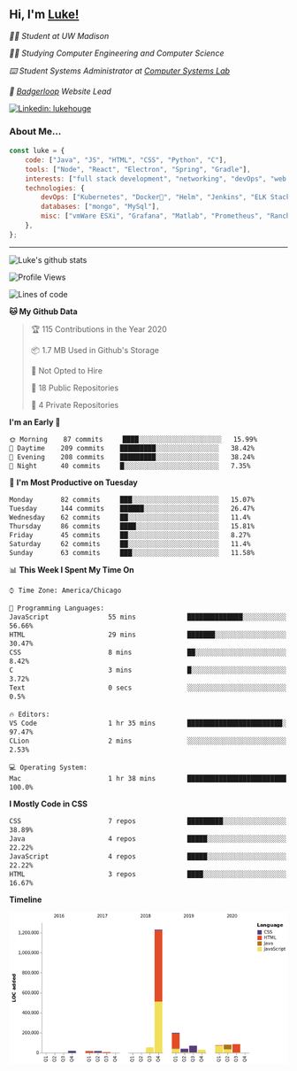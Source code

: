 <h2> Hi, I'm <a href="https://www.lukehouge.com">Luke!</a></h2>

<p><em>👨‍🎓 Student at UW Madison</em></p>
<p><em>🧑‍💻 Studying Computer Engineering and Computer Science</em></p>
<p><em>⌨️ Student Systems Administrator at <a href="https://csl.cs.wisc.edu/">Computer Systems Lab</a></em></p>
<p><em>🚆  <a href="https://badgerloop.com">Badgerloop</a> Website Lead</em></p>


[![Linkedin: lukehouge](https://img.shields.io/badge/-lukehouge-blue?style=flat-square&logo=Linkedin&logoColor=white&link=https://www.linkedin.com/in/lukehouge/)](https://www.linkedin.com/in/lukehouge/)

### About Me...  

```javascript
const luke = {
    code: ["Java", "JS", "HTML", "CSS", "Python", "C"],
    tools: ["Node", "React", "Electron", "Spring", "Gradle"],
    interests: ["full stack development", "networking", "devOps", "web dev", "photography"],
    technologies: {
        devOps: ["Kubernetes", "Docker🐳", "Helm", "Jenkins", "ELK Stack"],
        databases: ["mongo", "MySql"],
        misc: ["vmWare ESXi", "Grafana", "Matlab", "Prometheus", "Rancher", "Cisco"]
    },
};
```
---

![Luke's github stats](https://github-readme-stats.vercel.app/api?username=lukehouge&show_icons=true&theme=dracula)

<!--START_SECTION:waka-->
![Profile Views](http://img.shields.io/badge/Profile%20Views-0-blue)

![Lines of code](https://img.shields.io/badge/From%20Hello%20World%20I%27ve%20Written-3.6%20million%20lines%20of%20code-blue)

**🐱 My Github Data** 

> 🏆 115 Contributions in the Year 2020
 > 
> 📦 1.7 MB Used in Github's Storage 
 > 
> 🚫 Not Opted to Hire
 > 
> 📜 18 Public Repositories
 > 
> 🔑 4 Private Repositories 

**I'm an Early 🐤** 

```text
🌞 Morning    87 commits     ████░░░░░░░░░░░░░░░░░░░░░   15.99% 
🌆 Daytime    209 commits    █████████░░░░░░░░░░░░░░░░   38.42% 
🌃 Evening    208 commits    █████████░░░░░░░░░░░░░░░░   38.24% 
🌙 Night      40 commits     █░░░░░░░░░░░░░░░░░░░░░░░░   7.35%

```
📅 **I'm Most Productive on Tuesday** 

```text
Monday       82 commits     ███░░░░░░░░░░░░░░░░░░░░░░   15.07% 
Tuesday      144 commits    ██████░░░░░░░░░░░░░░░░░░░   26.47% 
Wednesday    62 commits     ██░░░░░░░░░░░░░░░░░░░░░░░   11.4% 
Thursday     86 commits     ████░░░░░░░░░░░░░░░░░░░░░   15.81% 
Friday       45 commits     ██░░░░░░░░░░░░░░░░░░░░░░░   8.27% 
Saturday     62 commits     ██░░░░░░░░░░░░░░░░░░░░░░░   11.4% 
Sunday       63 commits     ███░░░░░░░░░░░░░░░░░░░░░░   11.58%

```


📊 **This Week I Spent My Time On** 

```text
⌚︎ Time Zone: America/Chicago

💬 Programming Languages: 
JavaScript               55 mins             ██████████████░░░░░░░░░░░   56.66% 
HTML                     29 mins             ███████░░░░░░░░░░░░░░░░░░   30.47% 
CSS                      8 mins              ██░░░░░░░░░░░░░░░░░░░░░░░   8.42% 
C                        3 mins              █░░░░░░░░░░░░░░░░░░░░░░░░   3.72% 
Text                     0 secs              ░░░░░░░░░░░░░░░░░░░░░░░░░   0.5%

🔥 Editors: 
VS Code                  1 hr 35 mins        ████████████████████████░   97.47% 
CLion                    2 mins              ░░░░░░░░░░░░░░░░░░░░░░░░░   2.53%

💻 Operating System: 
Mac                      1 hr 38 mins        █████████████████████████   100.0%

```

**I Mostly Code in CSS** 

```text
CSS                      7 repos             █████████░░░░░░░░░░░░░░░░   38.89% 
Java                     4 repos             █████░░░░░░░░░░░░░░░░░░░░   22.22% 
JavaScript               4 repos             █████░░░░░░░░░░░░░░░░░░░░   22.22% 
HTML                     3 repos             ████░░░░░░░░░░░░░░░░░░░░░   16.67%

```


**Timeline**

![Chart not found](https://github.com/LukeHouge/LukeHouge/blob/master/charts/bar_graph.png) 


<!--END_SECTION:waka-->
